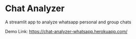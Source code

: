 # Chat Analyzer
A streamlit app to analyze whatsapp personal and group chats

Demo Link: https://chat-analyzer-whatsapp.herokuapp.com/
